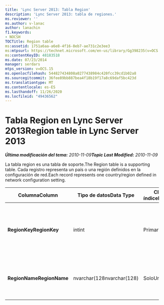```yaml
---
title: 'Lync Server 2013: Tabla Region'
description: 'Lync Server 2013: tabla de regiones.'
ms.reviewer: ''
ms.author: v-lanac
author: lanachin
f1.keywords:
- NOCSH
TOCTitle: Region table
ms:assetid: 1751a6aa-a6e8-4f16-8eb7-ae731c2e3ee3
ms:mtpsurl: https://technet.microsoft.com/en-us/library/Gg398235(v=OCS.15)
ms:contentKeyID: 48183518
ms.date: 07/23/2014
manager: serdars
mtps_version: v=OCS.15
ms.openlocfilehash: 544827434808a0277438984c420fcc39cd1b02a8
ms.sourcegitcommit: 36fee89bb887bea4f18b19f17a8c69daf5bc423d
ms.translationtype: MT
ms.contentlocale: es-ES
ms.lasthandoff: 11/26/2020
ms.locfileid: "49436562"
---
```

# <a name="region-table-in-lync-server-2013"></a><span data-ttu-id="67759-103">Tabla Region en Lync Server 2013</span><span class="sxs-lookup"><span data-stu-id="67759-103">Region table in Lync Server 2013</span></span>

<div data-xmlns="http://www.w3.org/1999/xhtml">

<div class="topic" data-xmlns="http://www.w3.org/1999/xhtml" data-msxsl="urn:schemas-microsoft-com:xslt" data-cs="https://msdn.microsoft.com/">

<div data-asp="https://msdn2.microsoft.com/asp">



</div>

<div id="mainSection">

<div id="mainBody"><span data-ttu-id="67759-104">

<span> </span></span><span class="sxs-lookup"><span data-stu-id="67759-104">

<span> </span></span></span>

<span data-ttu-id="67759-105">_**Última modificación del tema:** 2010-11-09_</span><span class="sxs-lookup"><span data-stu-id="67759-105">_**Topic Last Modified:** 2010-11-09_</span></span>

<span data-ttu-id="67759-106">La tabla region es una tabla de soporte.</span><span class="sxs-lookup"><span data-stu-id="67759-106">The Region table is a supporting table.</span></span> <span data-ttu-id="67759-107">Cada registro representa un país o una región definidos en la configuración de red.</span><span class="sxs-lookup"><span data-stu-id="67759-107">Each record represents one country/region defined in network configuration setting.</span></span>


<table>
<colgroup>
<col style="width: 25%" />
<col style="width: 25%" />
<col style="width: 25%" />
<col style="width: 25%" />
</colgroup>
<thead>
<tr class="header">
<th><span data-ttu-id="67759-108"><strong>Columna</strong></span><span class="sxs-lookup"><span data-stu-id="67759-108"><strong>Column</strong></span></span></th>
<th><span data-ttu-id="67759-109"><strong>Tipo de datos</strong></span><span class="sxs-lookup"><span data-stu-id="67759-109"><strong>Data Type</strong></span></span></th>
<th><span data-ttu-id="67759-110"><strong>Clave o índice</strong></span><span class="sxs-lookup"><span data-stu-id="67759-110"><strong>Key/Index</strong></span></span></th>
<th><span data-ttu-id="67759-111"><strong>Detalles</strong></span><span class="sxs-lookup"><span data-stu-id="67759-111"><strong>Details</strong></span></span></th>
</tr>
</thead>
<tbody>
<tr class="odd">
<td><p><span data-ttu-id="67759-112"><strong>RegionKey</strong></span><span class="sxs-lookup"><span data-stu-id="67759-112"><strong>RegionKey</strong></span></span></p></td>
<td><p><span data-ttu-id="67759-113">int</span><span class="sxs-lookup"><span data-stu-id="67759-113">int</span></span></p></td>
<td><p><span data-ttu-id="67759-114">Primary</span><span class="sxs-lookup"><span data-stu-id="67759-114">Primary</span></span></p></td>
<td><p><span data-ttu-id="67759-115">Número único que identifica el país o la región.</span><span class="sxs-lookup"><span data-stu-id="67759-115">Unique number identifying the country/region.</span></span></p></td>
</tr>
<tr class="even">
<td><p><span data-ttu-id="67759-116"><strong>RegionName</strong></span><span class="sxs-lookup"><span data-stu-id="67759-116"><strong>RegionName</strong></span></span></p></td>
<td><p><span data-ttu-id="67759-117">nvarchar(128</span><span class="sxs-lookup"><span data-stu-id="67759-117">nvarchar(128)</span></span></p></td>
<td><p><span data-ttu-id="67759-118">Solo</span><span class="sxs-lookup"><span data-stu-id="67759-118">Unique</span></span></p></td>
<td><p><span data-ttu-id="67759-119">El nombre del país o de la región.</span><span class="sxs-lookup"><span data-stu-id="67759-119">The name of the country/region.</span></span></p></td>
</tr>
</tbody>
</table><span data-ttu-id="67759-120">


</div>

<span> </span>

</div>

</div>

</span><span class="sxs-lookup"><span data-stu-id="67759-120">


</div>

<span> </span>

</div>

</div>

</span></span></div>


